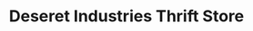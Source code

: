 ---
title: "Deseret Industries Thrift Store"
url: /springville/deseret-industries-thrift-store/
shop: Gebrauchtwaren
---
